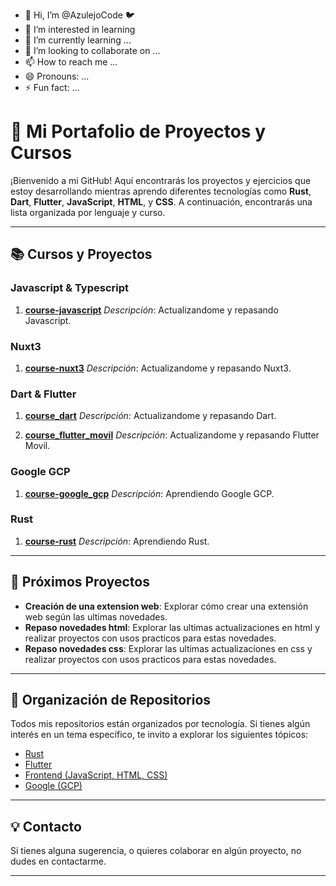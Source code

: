 - 👋 Hi, I’m @AzulejoCode 🐦
- 👀 I’m interested in learning
- 🌱 I’m currently learning ...
- 💞️ I’m looking to collaborate on ...
- 📫 How to reach me ...
- 😄 Pronouns: ...
- ⚡ Fun fact: ...

# 🚀 Mi Portafolio de Proyectos y Cursos

¡Bienvenido a mi GitHub! Aquí encontrarás los proyectos y ejercicios que estoy desarrollando mientras aprendo diferentes tecnologías como **Rust**, **Dart**, **Flutter**, **JavaScript**, **HTML**, y **CSS**. 
A continuación, encontrarás una lista organizada por lenguaje y curso.

---

## 📚 Cursos y Proyectos

### Javascript & Typescript
1. **[course-javascript](https://github.com/AzulejoCode/course_javascript.git)**
   *Descripción*: Actualizandome y repasando Javascript.

### Nuxt3
1. **[course-nuxt3](https://github.com/AzulejoCode/course_nuxt3.git)**
   *Descripción*: Actualizandome y repasando Nuxt3.

### Dart & Flutter
1. **[course_dart](https://github.com/tu-usuario/curso-flutter)**
   *Descripción*: Actualizandome y repasando Dart.
   
3. **[course_flutter_movil](https://github.com/AzulejoCode/course_flutter_movil.git)**
   *Descripción*: Actualizandome y repasando Flutter Movil.

### Google GCP
1. **[course-google_gcp](https://github.com/AzulejoCode/course_google_gcp.git)**
   *Descripción*: Aprendiendo Google GCP.

### Rust
1. **[course-rust](https://github.com/AzulejoCode/course_rust.git)**
   *Descripción*: Aprendiendo Rust.

---

## 🚧 Próximos Proyectos
- **Creación de una extension web**: Explorar cómo crear una extensión web según las ultimas novedades.
- **Repaso novedades html**: Explorar las ultimas actualizaciones en html y realizar proyectos con usos practicos para estas novedades.
- **Repaso novedades css**: Explorar las ultimas actualizaciones en css y realizar proyectos con usos practicos para estas novedades.

---

## 📂 Organización de Repositorios
Todos mis repositorios están organizados por tecnología. Si tienes algún interés en un tema específico, te invito a explorar los siguientes tópicos:
- [Rust](https://github.com/AzulejoCode?tab=repositories&q=rust&type=&language=)
- [Flutter](https://github.com/AzulejoCode?tab=repositories&q=flutter&type=&language=)
- [Frontend (JavaScript, HTML, CSS)](https://github.com/AzulejoCode?tab=repositories&q=frontend&type=&language=)
- [Google (GCP)](https://github.com/AzulejoCode?tab=repositories&q=google&type=&language=)


---

## 💡 Contacto
Si tienes alguna sugerencia, o quieres colaborar en algún proyecto, no dudes en contactarme.

---
